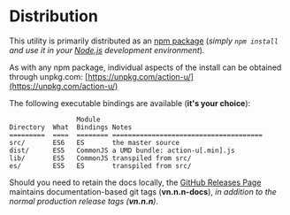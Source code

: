 # Distribution

This utility is primarily distributed as an [npm
package](https://www.npmjs.com/package/action-u) (*simply `npm
install` and use it in your [Node.js](https://nodejs.org/en/)
development environment*).

As with any npm package, individual aspects of the install can be
obtained through unpkg.com:
[https://unpkg.com/action-u/](https://unpkg.com/action-u/)

The following executable bindings are available (**it's your
choice**):

```
                 Module
Directory  What  Bindings Notes
=========  ====  ======== ======================================
src/       ES6   ES       the master source
dist/      ES5   CommonJS a UMD bundle: action-u[.min].js
lib/       ES5   CommonJS transpiled from src/
es/        ES5   ES       transpiled from src/
```

Should you need to retain the docs locally, the [GitHub Releases
Page](https://github.com/KevinAst/action-u/releases) maintains
documentation-based git tags (**vn.n.n-docs**), *in addition to the normal production
release tags (**vn.n.n**)*.
